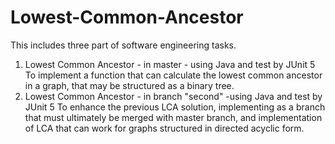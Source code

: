 # Lowest-Common-Ancestor
This includes three part of software engineering tasks.
1. Lowest Common Ancestor - in master - using Java and test by JUnit 5
   To implement a function that can calculate the lowest common ancestor in a graph, that may be structured as a binary tree. 
2. Lowest Common Ancestor - in branch "second" -using Java and test by JUnit 5
   To enhance the previous LCA solution, implementing as a branch that must ultimately be merged with master branch, and implementation of LCA that can work for graphs structured in directed acyclic form.
